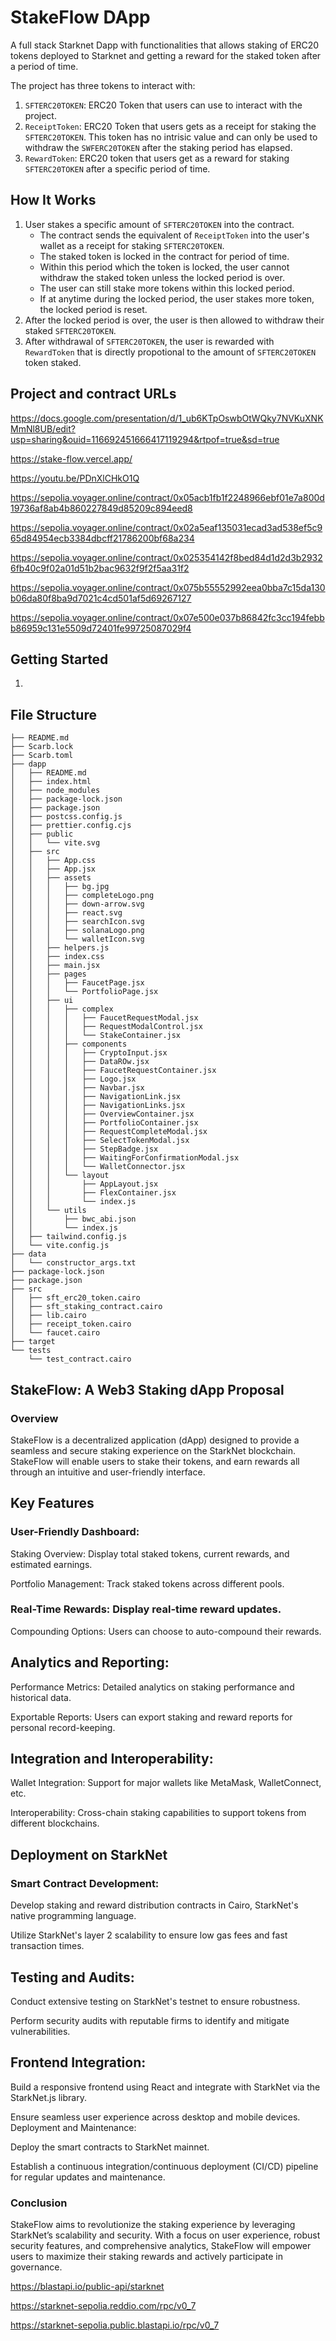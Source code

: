 # StakeFlow DApp

A full stack Starknet Dapp with functionalities that allows staking of ERC20 tokens deployed to Starknet and getting a reward for the staked token after a period of time.

The project has three tokens to interact with:

1. `SFTERC20TOKEN`: ERC20 Token that users can use to interact with the project.
2. `ReceiptToken`: ERC20 Token that users gets as a receipt for staking the `SFTERC20TOKEN`. This token has no intrisic value and can only be used to withdraw the `SWFERC20TOKEN` after the staking period has elapsed.
3. `RewardToken`: ERC20 token that users get as a reward for staking `SFTERC20TOKEN` after a specific period of time.

## How It Works

1. User stakes a specific amount of `SFTERC20TOKEN` into the contract.
    - The contract sends the equivalent of `ReceiptToken` into the user's wallet as a receipt for staking `SFTERC20TOKEN`.
    - The staked token is locked in the contract for period of time.
    - Within this period which the token is locked, the user cannot withdraw the staked token unless the locked period is over.
    - The user can still stake more tokens within this locked period.
    - If at anytime during the locked period, the user stakes more token, the locked period is reset.
2. After the locked period is over, the user is then allowed to withdraw their staked `SFTERC20TOKEN`.
3. After withdrawal of `SFTERC20TOKEN`, the user is rewarded with `RewardToken` that is directly propotional to the amount of `SFTERC20TOKEN` token staked.

## Project and contract URLs

https://docs.google.com/presentation/d/1_ub6KTpOswbOtWQky7NVKuXNKMmNl8UB/edit?usp=sharing&ouid=116692451666417119294&rtpof=true&sd=true

https://stake-flow.vercel.app/

https://youtu.be/PDnXlCHkO1Q

https://sepolia.voyager.online/contract/0x05acb1fb1f2248966ebf01e7a800d19736af8ab4b860227849d85209c894eed8

https://sepolia.voyager.online/contract/0x02a5eaf135031ecad3ad538ef5c965d84954ecb3384dbcff21786200bf68a234

https://sepolia.voyager.online/contract/0x025354142f8bed84d1d2d3b29326fb40c9f02a01d51b2bac9632f9f2f5aa31f2

https://sepolia.voyager.online/contract/0x075b55552992eea0bba7c15da130b06da80f8ba9d7021c4cd501af5d69267127

https://sepolia.voyager.online/contract/0x07e500e037b86842fc3cc194febbb86959c131e5509d72401fe99725087029f4


## Getting Started

1.

## File Structure

```
├── README.md
├── Scarb.lock
├── Scarb.toml
├── dapp
│   ├── README.md
│   ├── index.html
│   ├── node_modules
│   ├── package-lock.json
│   ├── package.json
│   ├── postcss.config.js
│   ├── prettier.config.cjs
│   ├── public
│   │   └── vite.svg
│   ├── src
│   │   ├── App.css
│   │   ├── App.jsx
│   │   ├── assets
│   │   │   ├── bg.jpg
│   │   │   ├── completeLogo.png
│   │   │   ├── down-arrow.svg
│   │   │   ├── react.svg
│   │   │   ├── searchIcon.svg
│   │   │   ├── solanaLogo.png
│   │   │   └── walletIcon.svg
│   │   ├── helpers.js
│   │   ├── index.css
│   │   ├── main.jsx
│   │   ├── pages
│   │   │   ├── FaucetPage.jsx
│   │   │   └── PortfolioPage.jsx
│   │   ├── ui
│   │   │   ├── complex
│   │   │   │   ├── FaucetRequestModal.jsx
│   │   │   │   ├── RequestModalControl.jsx
│   │   │   │   └── StakeContainer.jsx
│   │   │   ├── components
│   │   │   │   ├── CryptoInput.jsx
│   │   │   │   ├── DataROw.jsx
│   │   │   │   ├── FaucetRequestContainer.jsx
│   │   │   │   ├── Logo.jsx
│   │   │   │   ├── Navbar.jsx
│   │   │   │   ├── NavigationLink.jsx
│   │   │   │   ├── NavigationLinks.jsx
│   │   │   │   ├── OverviewContainer.jsx
│   │   │   │   ├── PortfolioContainer.jsx
│   │   │   │   ├── RequestCompleteModal.jsx
│   │   │   │   ├── SelectTokenModal.jsx
│   │   │   │   ├── StepBadge.jsx
│   │   │   │   ├── WaitingForConfirmationModal.jsx
│   │   │   │   └── WalletConnector.jsx
│   │   │   └── layout
│   │   │       ├── AppLayout.jsx
│   │   │       ├── FlexContainer.jsx
│   │   │       └── index.js
│   │   └── utils
│   │       ├── bwc_abi.json
│   │       └── index.js
│   ├── tailwind.config.js
│   └── vite.config.js
├── data
│   └── constructor_args.txt
├── package-lock.json
├── package.json
├── src
│   ├── sft_erc20_token.cairo
│   ├── sft_staking_contract.cairo
│   ├── lib.cairo
│   ├── receipt_token.cairo
│   └── faucet.cairo
├── target
└── tests
    └── test_contract.cairo
```

## StakeFlow: A Web3 Staking dApp Proposal
### Overview
StakeFlow is a decentralized application (dApp) designed to provide a seamless and secure staking experience on the StarkNet blockchain. StakeFlow will enable users to stake their tokens, and earn rewards all through an intuitive and user-friendly interface.

## Key Features
### User-Friendly Dashboard:

Staking Overview: Display total staked tokens, current rewards, and estimated earnings.

Portfolio Management: Track staked tokens across different pools.

### Real-Time Rewards: Display real-time reward updates.
Compounding Options: Users can choose to auto-compound their rewards.

## Analytics and Reporting:

Performance Metrics: Detailed analytics on staking performance and historical data.

Exportable Reports: Users can export staking and reward reports for personal record-keeping.

## Integration and Interoperability:

Wallet Integration: Support for major wallets like MetaMask, WalletConnect, etc.

Interoperability: Cross-chain staking capabilities to support tokens from different blockchains.

## Deployment on StarkNet
### Smart Contract Development:

Develop staking and reward distribution contracts in Cairo, StarkNet's native programming language.

Utilize StarkNet's layer 2 scalability to ensure low gas fees and fast transaction times.

## Testing and Audits:

Conduct extensive testing on StarkNet's testnet to ensure robustness.

Perform security audits with reputable firms to identify and mitigate vulnerabilities.

## Frontend Integration:

Build a responsive frontend using React and integrate with StarkNet via the StarkNet.js library.

Ensure seamless user experience across desktop and mobile devices.
Deployment and Maintenance:

Deploy the smart contracts to StarkNet mainnet.

Establish a continuous integration/continuous deployment (CI/CD) pipeline for regular updates and maintenance.

### Conclusion
StakeFlow aims to revolutionize the staking experience by leveraging StarkNet’s scalability and security. With a focus on user experience, robust security features, and comprehensive analytics, StakeFlow will empower users to maximize their staking rewards and actively participate in governance.

<https://blastapi.io/public-api/starknet>

<https://starknet-sepolia.reddio.com/rpc/v0_7>

<https://starknet-sepolia.public.blastapi.io/rpc/v0_7>
